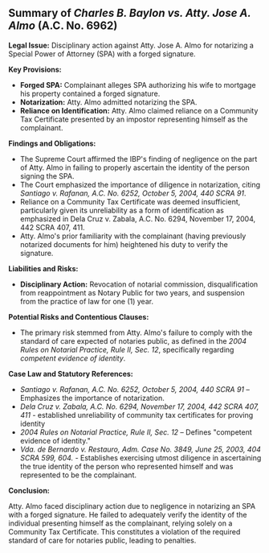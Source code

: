 ## Summary of *Charles B. Baylon vs. Atty. Jose A. Almo* (A.C. No. 6962)

**Legal Issue:** Disciplinary action against Atty. Jose A. Almo for notarizing a Special Power of Attorney (SPA) with a forged signature.

**Key Provisions:**

*   **Forged SPA:** Complainant alleges SPA authorizing his wife to mortgage his property contained a forged signature.
*   **Notarization:** Atty. Almo admitted notarizing the SPA.
*   **Reliance on Identification:** Atty. Almo claimed reliance on a Community Tax Certificate presented by an impostor representing himself as the complainant.

**Findings and Obligations:**

*   The Supreme Court affirmed the IBP's finding of negligence on the part of Atty. Almo in failing to properly ascertain the identity of the person signing the SPA.
*   The Court emphasized the importance of diligence in notarization, citing *Santiago v. Rafanan, A.C. No. 6252, October 5, 2004, 440 SCRA 91*.
*   Reliance on a Community Tax Certificate was deemed insufficient, particularly given its unreliability as a form of identification as emphasized in Dela Cruz v. Zabala, A.C. No. 6294, November 17, 2004, 442 SCRA 407, 411.
*   Atty. Almo's prior familiarity with the complainant (having previously notarized documents for him) heightened his duty to verify the signature.

**Liabilities and Risks:**

*   **Disciplinary Action:** Revocation of notarial commission, disqualification from reappointment as Notary Public for two years, and suspension from the practice of law for one (1) year.

**Potential Risks and Contentious Clauses:**

*   The primary risk stemmed from Atty. Almo's failure to comply with the standard of care expected of notaries public, as defined in the *2004 Rules on Notarial Practice, Rule II, Sec. 12*, specifically regarding *competent evidence of identity*.

**Case Law and Statutory References:**

*   *Santiago v. Rafanan, A.C. No. 6252, October 5, 2004, 440 SCRA 91* – Emphasizes the importance of notarization.
*   *Dela Cruz v. Zabala, A.C. No. 6294, November 17, 2004, 442 SCRA 407, 411* - established unreliability of community tax certificates for proving identity
*   *2004 Rules on Notarial Practice, Rule II, Sec. 12* – Defines "competent evidence of identity."
*   *Vda. de Bernardo v. Restauro, Adm. Case No. 3849, June 25, 2003, 404 SCRA 599, 604.* - Establishes exercising utmost diligence in ascertaining the true identity of the person who represented himself and was represented to be the complainant.

**Conclusion:**

Atty. Almo faced disciplinary action due to negligence in notarizing an SPA with a forged signature. He failed to adequately verify the identity of the individual presenting himself as the complainant, relying solely on a Community Tax Certificate. This constitutes a violation of the required standard of care for notaries public, leading to penalties.

